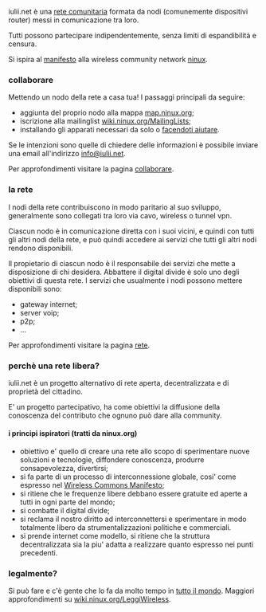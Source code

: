 iulii.net è una [rete comunitaria](http://it.wikipedia.org/wiki/Wireless_community_network "wireless community network su wikipedia") formata da nodi (comunemente dispositivi router) messi in comunicazione tra loro. 

Tutti possono partecipare indipendentemente, senza limiti di espandibilità e censura.

Si ispira al [manifesto](http://wiki.ninux.org/Manifesto "manifesto ninux") alla wireless community network [ninux](http://wiki.ninux.org "ninux wiki").

### collaborare

Mettendo un nodo della rete a casa tua! I passaggi principali da seguire: 

* aggiunta del proprio nodo alla mappa [map.ninux.org](http://map.ninux.org/ "map server ninux");
* iscrizione alla mailinglist [wiki.ninux.org/MailingLists](http://wiki.ninux.org/MailingLists "ninux mailinglist");
* installando gli apparati necessari da solo o [facendoti aiutare](./contatti.html "contatti").

Se le intenzioni sono quelle di chiedere delle informazioni è possibile inviare una email all'indirizzo [info@iulii.net](mailto:info@iulii.net "email contatti iulii.net").

Per approfondimenti visitare la pagina [collaborare](./collaborare/ "collaborare").

### la rete

I nodi della rete contribuiscono in modo paritario al suo sviluppo, generalmente sono collegati tra loro via cavo, wireless o tunnel vpn.

Ciascun nodo è in comunicazione diretta con i suoi vicini, e quindi con tutti gli altri nodi della rete, e può quindi accedere ai servizi che tutti gli altri nodi rendono disponibili. 

Il propietario di ciascun nodo è il responsabile dei servizi che mette a disposizione di chi desidera. Abbattere il digital divide è solo uno degli obiettivi di questa rete. I servizi che usualmente i nodi possono mettere disponibili sono:

* gateway internet;
* server voip;
* p2p;
* ...

Per approfondimenti visitare la pagina [rete](./rete "apparati").

### perchè una rete libera?

iulii.net è un progetto alternativo di rete aperta, decentralizzata e di proprietà del cittadino. 

E' un progetto partecipativo, ha come obiettivi la diffusione della conoscenza del contributo che ognuno può dare alla community. 

#### i principi ispiratori (tratti da ninux.org)

* obiettivo e' quello di creare una rete allo scopo di sperimentare nuove soluzioni e tecnologie, diffondere conoscenza, produrre consapevolezza, divertirsi;
* si fa parte di un processo di interconnessione globale, cosi' come espresso nel [Wireless Commons Manifesto](http://wiki.ninux.org/WirelessCommonsManifesto "Wireless Common Manifesto");
* si ritiene che le frequenze libere debbano essere gratuite ed aperte a tutti in ogni parte del mondo;
* si combatte il digital divide;
* si reclama il nostro diritto ad interconnettersi e sperimentare in modo totalmente libero da strumentalizzazioni politiche e commerciali.
* si prende internet come modello, si ritiene che la struttura decentralizzata sia la piu' adatta a realizzare quanto espresso nei punti precedenti.

### legalmente?

Si può fare e c'è gente che lo fa da molto tempo in [tutto il mondo](http://wiki.ninux.org/Links#Wireless_Community_nel_Mondo "wireless community nel mondo"). Maggiori approfondimenti su [wiki.ninux.org/LeggiWireless](http://wiki.ninux.org/LeggiWireless "ninux leggi wireless").
